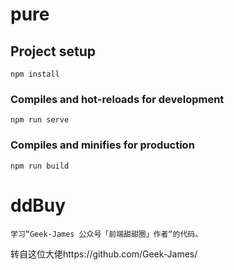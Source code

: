 
# pure

## Project setup
```
npm install
```

### Compiles and hot-reloads for development
```
npm run serve
```

### Compiles and minifies for production
```
npm run build
```

# ddBuy
    学习“Geek-James 公众号「前端甜甜圈」作者“的代码。
转自这位大佬https://github.com/Geek-James/
